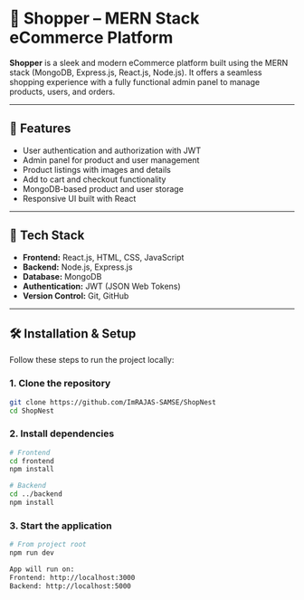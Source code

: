 # 🛒 Shopper – MERN Stack eCommerce Platform

**Shopper** is a sleek and modern eCommerce platform built using the MERN stack (MongoDB, Express.js, React.js, Node.js). It offers a seamless shopping experience with a fully functional admin panel to manage products, users, and orders.

---

## 🚀 Features

- User authentication and authorization with JWT
- Admin panel for product and user management
- Product listings with images and details
- Add to cart and checkout functionality
- MongoDB-based product and user storage
- Responsive UI built with React

---

## 🧰 Tech Stack

- **Frontend:** React.js, HTML, CSS, JavaScript
- **Backend:** Node.js, Express.js
- **Database:** MongoDB
- **Authentication:** JWT (JSON Web Tokens)
- **Version Control:** Git, GitHub

---


## 🛠️ Installation & Setup

Follow these steps to run the project locally:

### 1. Clone the repository

```bash
git clone https://github.com/ImRAJAS-SAMSE/ShopNest
cd ShopNest
``` 

### 2. Install dependencies

```bash
# Frontend
cd frontend
npm install
```
```bash
# Backend
cd ../backend
npm install
```
### 3. Start the application
```bash
# From project root
npm run dev

App will run on:
Frontend: http://localhost:3000
Backend: http://localhost:5000
```
